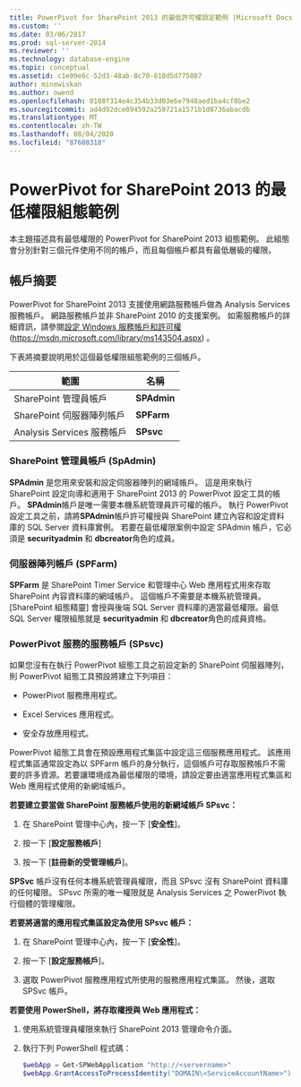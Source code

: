 ```yaml
---
title: PowerPivot for SharePoint 2013 的最低許可權設定範例 |Microsoft Docs
ms.custom: ''
ms.date: 03/06/2017
ms.prod: sql-server-2014
ms.reviewer: ''
ms.technology: database-engine
ms.topic: conceptual
ms.assetid: c1e09e6c-52d3-48ab-8c70-818d5d775087
author: minewiskan
ms.author: owend
ms.openlocfilehash: 0188f314e4c354b33d03e6e7948aed1ba4cf8be2
ms.sourcegitcommit: ad4d92dce894592a259721a1571b1d8736abacdb
ms.translationtype: MT
ms.contentlocale: zh-TW
ms.lasthandoff: 08/04/2020
ms.locfileid: "87688318"
---
```

# <a name="example-of-a-minimum-privilege-configuration-for-powerpivot-for-sharepoint-2013"></a>PowerPivot for SharePoint 2013 的最低權限組態範例
  本主題描述具有最低權限的 PowerPivot for SharePoint 2013 組態範例。 此組態會分別針對三個元件使用不同的帳戶，而且每個帳戶都具有最低層級的權限。  
  
## <a name="summary-of-accounts"></a>帳戶摘要  
 PowerPivot for SharePoint 2013 支援使用網路服務帳戶做為 Analysis Services 服務帳戶。 網路服務帳戶並非 SharePoint 2010 的支援案例。 如需服務帳戶的詳細資訊，請參閱[設定 Windows 服務帳戶和許可權](../../../database-engine/configure-windows/configure-windows-service-accounts-and-permissions.md) (https://msdn.microsoft.com/library/ms143504.aspx) 。  
  
 下表將摘要說明用於這個最低權限組態範例的三個帳戶。  
  
|範圍|名稱|  
|-----------|----------|  
|SharePoint 管理員帳戶|**SPAdmin**|  
|SharePoint 伺服器陣列帳戶|**SPFarm**|  
|Analysis Services 服務帳戶|**SPsvc**|  
  
### <a name="the-sharepoint-administrator-account-spadmin"></a>SharePoint 管理員帳戶 (SpAdmin)  
 **SPAdmin** 是您用來安裝和設定伺服器陣列的網域帳戶。 這是用來執行 SharePoint 設定向導和適用于 SharePoint 2013 的 PowerPivot 設定工具的帳戶。 **SPAdmin**帳戶是唯一需要本機系統管理員許可權的帳戶。 執行 PowerPivot 設定工具之前，請將**SPAdmin**帳戶許可權授與 SharePoint 建立內容和設定資料庫的 SQL Server 資料庫實例。 若要在最低權限案例中設定 SPAdmin 帳戶，它必須是 **securityadmin** 和 **dbcreator**角色的成員。  
  
### <a name="the-farm-account-spfarm"></a>伺服器陣列帳戶 (SPFarm)  
 **SPFarm** 是 SharePoint Timer Service 和管理中心 Web 應用程式用來存取 SharePoint 內容資料庫的網域帳戶。 這個帳戶不需要是本機系統管理員。 [SharePoint 組態精靈] 會授與後端 SQL Server 資料庫的適當最低權限。最低 SQL Server 權限組態就是 **securityadmin** 和 **dbcreator**角色的成員資格。  
  
### <a name="the-service-account-for-powerpivot-service-spsvc"></a>PowerPivot 服務的服務帳戶 (SPsvc)  
 如果您沒有在執行 PowerPivot 組態工具之前設定新的 SharePoint 伺服器陣列，則 PowerPivot 組態工具預設將建立下列項目：  
  
-   PowerPivot 服務應用程式。  
  
-   Excel Services 應用程式。  
  
-   安全存放應用程式。  
  
 PowerPivot 組態工具會在預設應用程式集區中設定這三個服務應用程式。 該應用程式集區通常設定為以 SPFarm 帳戶的身分執行，這個帳戶可存取服務帳戶不需要的許多資源。若要讓環境成為最低權限的環境，請設定要由適當應用程式集區和 Web 應用程式使用的新網域帳戶。  
  
 **若要建立要當做 SharePoint 服務帳戶使用的新網域帳戶 SPsvc：**  
  
1.  在 SharePoint 管理中心內，按一下 [**安全性**]。  
  
2.  按一下 [**設定服務帳戶**]  
  
3.  按一下 [**註冊新的受管理帳戶**]。  
  
 **SPSvc** 帳戶沒有任何本機系統管理員權限，而且 SPsvc 沒有 SharePoint 資料庫的任何權限。 SPsvc 所需的唯一權限就是 Analysis Services 之 PowerPivot 執行個體的管理權限。  
  
 **若要將適當的應用程式集區設定為使用 SPsvc 帳戶：**  
  
1.  在 SharePoint 管理中心內，按一下 [**安全性**]。  
  
2.  按一下 [**設定服務帳戶**]。  
  
3.  選取 PowerPivot 服務應用程式所使用的服務應用程式集區。 然後，選取 SPSvc 帳戶。  
  
 **若要使用 PowerShell，將存取權授與 Web 應用程式：**  
  
1.  使用系統管理員權限來執行 SharePoint 2013 管理命令介面。  
  
2.  執行下列 PowerShell 程式碼：  
  
    ```powershell
    $webApp = Get-SPWebApplication "http://<servername>"  
    $webApp.GrantAccessToProcessIdentity("DOMAIN\<ServiceAccountName>")
    ```  
